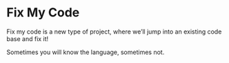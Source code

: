 # Fix My Code

Fix my code is a new type of project, where we’ll jump into an existing code base and fix it!

Sometimes you will know the language, sometimes not.
